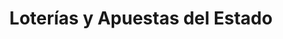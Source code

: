 ---
title: "Loterías y Apuestas del Estado"
url: /lleida/loterias-y-apuestas-del-estado/
shop: Lotterie
---